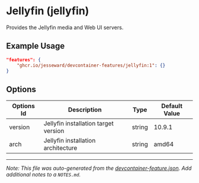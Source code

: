 
# Jellyfin (jellyfin)

Provides the Jellyfin media and Web UI servers.

## Example Usage

```json
"features": {
    "ghcr.io/jesseward/devcontainer-features/jellyfin:1": {}
}
```

## Options

| Options Id | Description | Type | Default Value |
|-----|-----|-----|-----|
| version | Jellyfin installation target version | string | 10.9.1 |
| arch | Jellyfin installation architecture | string | amd64 |



---

_Note: This file was auto-generated from the [devcontainer-feature.json](https://github.com/jesseward/devcontainer-features/blob/main/src/jellyfin/devcontainer-feature.json).  Add additional notes to a `NOTES.md`._
